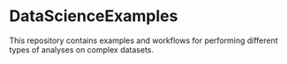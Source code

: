 # DataScienceExamples

This repository contains examples and workflows for performing different types of analyses on complex datasets.
